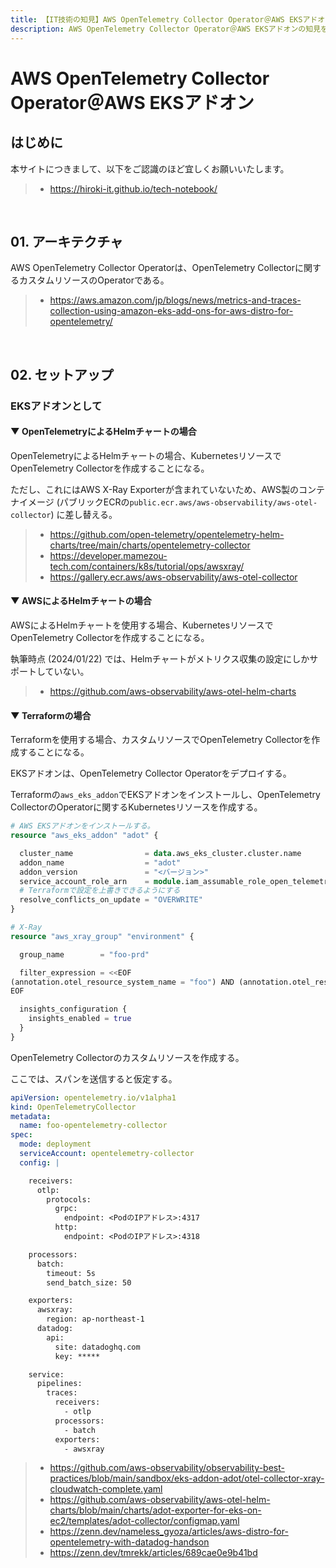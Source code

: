 ```yaml
---
title: 【IT技術の知見】AWS OpenTelemetry Collector Operator＠AWS EKSアドオン
description: AWS OpenTelemetry Collector Operator＠AWS EKSアドオンの知見を記録しています。
---
```


# AWS OpenTelemetry Collector Operator＠AWS EKSアドオン

## はじめに

本サイトにつきまして、以下をご認識のほど宜しくお願いいたします。

> - https://hiroki-it.github.io/tech-notebook/

<br>

## 01. アーキテクチャ

AWS OpenTelemetry Collector Operatorは、OpenTelemetry Collectorに関するカスタムリソースのOperatorである。

> - https://aws.amazon.com/jp/blogs/news/metrics-and-traces-collection-using-amazon-eks-add-ons-for-aws-distro-for-opentelemetry/

<br>

## 02. セットアップ

### EKSアドオンとして

#### ▼ OpenTelemetryによるHelmチャートの場合

OpenTelemetryによるHelmチャートの場合、KubernetesリソースでOpenTelemetry Collectorを作成することになる。

ただし、これにはAWS X-Ray Exporterが含まれていないため、AWS製のコンテナイメージ (パブリックECRの`public.ecr.aws/aws-observability/aws-otel-collector`) に差し替える。

> - https://github.com/open-telemetry/opentelemetry-helm-charts/tree/main/charts/opentelemetry-collector
> - https://developer.mamezou-tech.com/containers/k8s/tutorial/ops/awsxray/
> - https://gallery.ecr.aws/aws-observability/aws-otel-collector

#### ▼ AWSによるHelmチャートの場合

AWSによるHelmチャートを使用する場合、KubernetesリソースでOpenTelemetry Collectorを作成することになる。

執筆時点 (2024/01/22) では、Helmチャートがメトリクス収集の設定にしかサポートしていない。

> - https://github.com/aws-observability/aws-otel-helm-charts

#### ▼ Terraformの場合

Terraformを使用する場合、カスタムリソースでOpenTelemetry Collectorを作成することになる。

EKSアドオンは、OpenTelemetry Collector Operatorをデプロイする。

Terraformの`aws_eks_addon`でEKSアドオンをインストールし、OpenTelemetry CollectorのOperatorに関するKubernetesリソースを作成する。

```terraform
# AWS EKSアドオンをインストールする。
resource "aws_eks_addon" "adot" {

  cluster_name                = data.aws_eks_cluster.cluster.name
  addon_name                  = "adot"
  addon_version               = "<バージョン>"
  service_account_role_arn    = module.iam_assumable_role_open_telemetry_operator[0].iam_role_arn
  # Terraformで設定を上書きできるようにする
  resolve_conflicts_on_update = "OVERWRITE"
}

# X-Ray
resource "aws_xray_group" "environment" {

  group_name        = "foo-prd"

  filter_expression = <<EOF
(annotation.otel_resource_system_name = "foo") AND (annotation.otel_resource_environment = "prd")
EOF

  insights_configuration {
    insights_enabled = true
  }
}
```

OpenTelemetry Collectorのカスタムリソースを作成する。

ここでは、スパンを送信すると仮定する。

```yaml
apiVersion: opentelemetry.io/v1alpha1
kind: OpenTelemetryCollector
metadata:
  name: foo-opentelemetry-collector
spec:
  mode: deployment
  serviceAccount: opentelemetry-collector
  config: |

    receivers:
      otlp:
        protocols:
          grpc:
            endpoint: <PodのIPアドレス>:4317
          http:
            endpoint: <PodのIPアドレス>:4318

    processors:
      batch:
        timeout: 5s
        send_batch_size: 50

    exporters:
      awsxray:
        region: ap-northeast-1
      datadog:
        api:
          site: datadoghq.com
          key: *****

    service:
      pipelines:
        traces:
          receivers:
            - otlp
          processors: 
            - batch
          exporters: 
            - awsxray
```

> - https://github.com/aws-observability/observability-best-practices/blob/main/sandbox/eks-addon-adot/otel-collector-xray-cloudwatch-complete.yaml
> - https://github.com/aws-observability/aws-otel-helm-charts/blob/main/charts/adot-exporter-for-eks-on-ec2/templates/adot-collector/configmap.yaml
> - https://zenn.dev/nameless_gyoza/articles/aws-distro-for-opentelemetry-with-datadog-handson
> - https://zenn.dev/tmrekk/articles/689cae0e9b41bd

<br>
